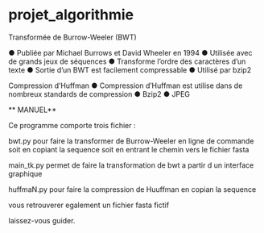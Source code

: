 # projet_algorithmie

Transformée de Burrow-Weeler (BWT)

● Publiée par Michael Burrows et David Wheeler en 1994
● Utilisée avec de grands jeux de séquences
● Transforme l’ordre des caractères d’un texte
● Sortie d’un BWT est facilement compressable
● Utilisé par bzip2

Compression d’Huffman
● Compression d’Huffman est utilise dans de nombreux
standards de compression
● Bzip2
● JPEG

** MANUEL**

Ce programme comporte trois fichier : 

bwt.py pour faire la transformer de Burrow-Weeler en ligne de commande soit en copiant la sequence soit en entrant le chemin vers le fichier fasta 

main_tk.py permet de faire la transformation de bwt a partir d un interface graphique 

huffmaN.py pour faire la compression de Huuffman en copian la sequence 

vous retrouverer egalement un fichier fasta fictif

laissez-vous guider. 

